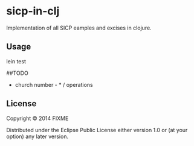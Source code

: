 # sicp-in-clj

Implementation of all SICP eamples and excises in clojure.

## Usage
lein test

##TODO
* church number - * / operations

## License

Copyright © 2014 FIXME

Distributed under the Eclipse Public License either version 1.0 or (at
your option) any later version.
